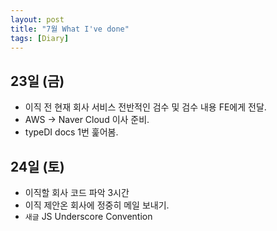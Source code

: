 ```yaml
---
layout: post
title: "7월 What I've done"
tags: [Diary]
---
```


## 23일 (금)

- 이직 전 현재 회사 서비스 전반적인 검수 및 검수 내용 FE에게 전달.
- AWS -> Naver Cloud 이사 준비.
- typeDI docs 1번 훑어봄.

## 24일 (토)

- 이직할 회사 코드 파악 3시간
- 이직 제안온 회사에 정중히 메일 보내기.
- `새글` JS Underscore Convention

